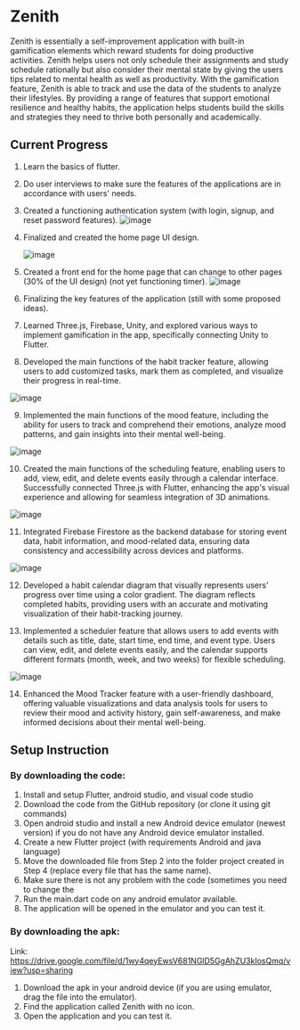 # Zenith

Zenith is essentially a self-improvement application with built-in gamification elements which reward students for doing productive activities. Zenith helps users not only schedule their assignments and study schedule rationally but also consider their mental state by giving the users tips related to mental health as well as productivity. With the gamification feature, Zenith is able to track and use the data of the students to analyze their lifestyles. By providing a range of features that support emotional resilience and healthy habits, the application helps students build the skills and strategies they need to thrive both personally and academically.

## Current Progress

1. Learn the basics of flutter.
2. Do user interviews to make sure the features of the applications are in accordance with users' needs.
3. Created a functioning authentication system (with login, signup, and reset password features).
  ![image](https://github.com/GERARDJM018/Orbital23/assets/122247127/a540efcb-5430-471b-92b4-c6a9e2892d05)
4. Finalized and created the home page UI design.
  
    ![image](https://github.com/GERARDJM018/Orbital23/assets/122247127/99b0ea82-35a2-4dda-b68d-cdd02304a6e6)
    
5. Created a front end for the home page that can change to other pages (30% of the UI design) (not yet functioning timer).
  ![image](https://github.com/GERARDJM018/Orbital23/assets/122247127/e5719971-5580-4379-80d3-0655c5affcb1)
6. Finalizing the key features of the application (still with some proposed ideas).
7. Learned Three.js, Firebase, Unity, and explored various ways to implement gamification in the app, specifically connecting Unity to Flutter.
8. Developed the main functions of the habit tracker feature, allowing users to add customized tasks, mark them as completed, and visualize their progress in real-time.

![image](https://github.com/GERARDJM018/Orbital23/assets/122247127/54b683a2-6727-4118-8374-e39d78a0a9c8)
   
9. Implemented the main functions of the mood feature, including the ability for users to track and comprehend their emotions, analyze mood patterns, and gain insights into their mental well-being.

![image](https://github.com/GERARDJM018/Orbital23/assets/122247127/45e1df22-bee4-490b-9183-038d0746e951)


10. Created the main functions of the scheduling feature, enabling users to add, view, edit, and delete events easily through a calendar interface.
Successfully connected Three.js with Flutter, enhancing the app's visual experience and allowing for seamless integration of 3D animations.

![image](https://github.com/GERARDJM018/Orbital23/assets/122247127/b086e3b7-bf31-470b-84e4-a403c127cbb7)

11. Integrated Firebase Firestore as the backend database for storing event data, habit information, and mood-related data, ensuring data consistency and accessibility across devices and platforms.

![image](https://github.com/GERARDJM018/Orbital23/assets/122247127/c3c7c6ac-5844-42d1-9808-feacc5f4cbab)

12. Developed a habit calendar diagram that visually represents users' progress over time using a color gradient. The diagram reflects completed habits, providing users with an accurate and motivating visualization of their habit-tracking journey.

13. Implemented a scheduler feature that allows users to add events with details such as title, date, start time, end time, and event type. Users can view, edit, and delete events easily, and the calendar supports different formats (month, week, and two weeks) for flexible scheduling.

![image](https://github.com/GERARDJM018/Orbital23/assets/122247127/c45d7bbf-cbeb-45c0-af11-a3167b2b02fc)

14. Enhanced the Mood Tracker feature with a user-friendly dashboard, offering valuable visualizations and data analysis tools for users to review their mood and activity history, gain self-awareness, and make informed decisions about their mental well-being.


## Setup Instruction 

### By downloading the code:
1. Install and setup Flutter, android studio, and visual code studio
2. Download the code from the GitHub repository (or clone it using git commands)
3. Open android studio and install a new Android device emulator (newest version) if you do not have any Android device emulator installed.
4. Create a new Flutter project (with requirements Android and java language)
5. Move the downloaded file from Step 2 into the folder project created in Step 4 (replace every file that has the same name).
6. Make sure there is not any problem with the code (sometimes you need to change the 
7. Run the main.dart code on any android emulator available.
8. The application will be opened in the emulator and you can test it.
	
### By downloading the apk: 
Link: https://drive.google.com/file/d/1wy4qeyEwsV681NGlD5GgAhZU3kIosQmq/view?usp=sharing
1. Download the apk in your android device (if you are using emulator, drag the file into the emulator).
2. Find the application called Zenith with no icon.
3. Open the application and you can test it.
